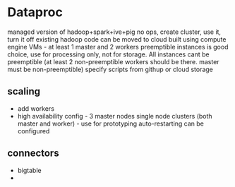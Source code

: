 # Dataproc
managed version of hadoop+spark+ive+pig
no ops, create cluster, use it, turn it off
existing hadoop code can be moved to cloud
built using compute engine VMs - at least 1 master and 2 workers
preemptible instances is good choice, use for processing only, not for storage. All instances cant be preemptible (at least 2 non-preemptible workers should be there. master must be non-preemptible)
specify scripts from githup or cloud storage
## scaling
- add workers
- high availability config - 3 master nodes
single node clusters (both master and worker) - use for prototyping
auto-restarting can be configured
## connectors
- bigtable
- 
